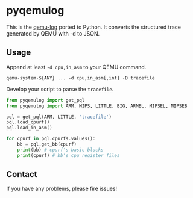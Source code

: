 # pyqemulog

This is the [qemu-log](https://github.com/organix/qemu-log) ported to Python.
It converts the structured trace generated by QEMU with -d to JSON.

## Usage

Append at least `-d cpu,in_asm` to your QEMU command.

```
qemu-system-${ANY} ... -d cpu,in_asm[,int] -D tracefile
```

Develop your script to parse the `tracefile`.

```python
from pyqemulog import get_pql
from pyqemulog import ARM, MIPS, LITTLE, BIG, ARMEL, MIPSEL, MIPSEB

pql = get_pql(ARM, LITTLE, 'tracefile')
pql.load_cpurf()
pql.load_in_asm()

for cpurf in pql.cpurfs.values():
    bb = pql.get_bb(cpurf)
    print(bb) # cpurf's basic blocks
    print(cpurf) # bb's cpu register files
```

## Contact

If you have any problems, please fire issues!
